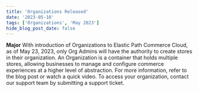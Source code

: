 ```yaml
---
title: 'Organizations Released'
date: '2023-05-10'
tags: ['Organizations', 'May 2023']
hide_blog_post_date: false
---
```

**Major**
With introduction of Organizations to Elastic Path Commerce Cloud, as of May 23, 2023, only Org Admins will have the authority to create stores in their organization. An Organization is a container that holds multiple stores, allowing businesses to manage and configure commerce experiences at a higher level of abstraction. For more information, refer to the blog post or watch a quick video. To access your organization, contact our support team by submitting a support ticket.
